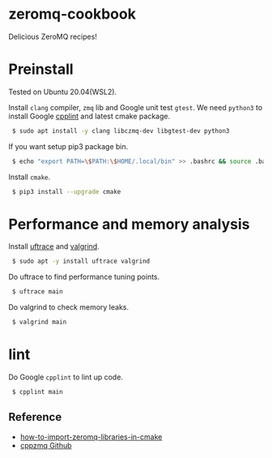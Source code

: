 # zeromq-cookbook

Delicious ZeroMQ recipes!

# Preinstall

Tested on Ubuntu 20.04(WSL2).

Install `clang` compiler, `zmq` lib and Google unit test `gtest`. We need `python3` to install Google [cpplint](https://github.com/cpplint/cpplint) and latest cmake package.

```bash
 $ sudo apt install -y clang libczmq-dev libgtest-dev python3
```

If you want setup pip3 package bin.

```bash
 $ echo "export PATH=\$PATH:\$HOME/.local/bin" >> .bashrc && source .bashrc
```

Install `cmake`.

```bash
 $ pip3 install --upgrade cmake
```

# Performance and memory analysis

Install [uftrace](https://github.com/namhyung/uftrace) and [valgrind](https://sourceware.org/git/valgrind.git).

```bash
 $ sudo apt -y install uftrace valgrind
```

Do uftrace to find performance tuning points.

```bash
 $ uftrace main
```

Do valgrind to check memory leaks.

```bash
 $ valgrind main
```

# lint

Do Google `cpplint` to lint up code.

```bash
 $ cpplint main
```

## Reference
- [how-to-import-zeromq-libraries-in-cmake](https://stackoverflow.com/questions/41251474/how-to-import-zeromq-libraries-in-cmake/41252437)
- [cppzmq Github](https://github.com/zeromq/cppzmq/releases)
